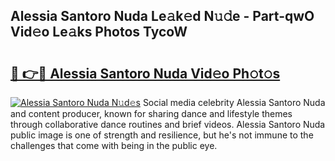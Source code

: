 ## Alessia Santoro Nuda Le𝚊k𝚎d N𝚞𝚍e - Part-qwO Vid𝚎o Le𝚊ks Photos TycoW

# <h2><a href="http://fbfhw9.evod.top/?m=Alessia+Santoro+Nuda">🔗 👉🔴 Alessia Santoro Nuda Vid𝚎o Ph𝚘t𝚘s</a></h2>

[![Alessia Santoro Nuda N𝚞d𝚎s](https://i.imgur.com/8V9OHl7.gif)](http://fbfhw9.evod.top/?m=Alessia+Santoro+Nuda)
Social media celebrity Alessia Santoro Nuda and content producer, known for sharing dance and lifestyle themes through collaborative dance routines and brief videos. Alessia Santoro Nuda public image is one of strength and resilience, but he's not immune to the challenges that come with being in the public eye. 
